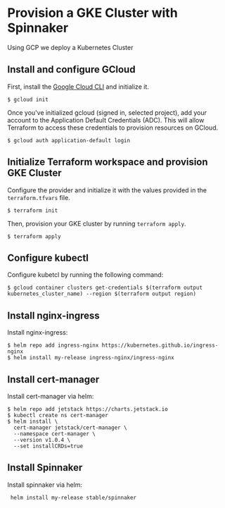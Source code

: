 # Provision a GKE Cluster with Spinnaker
Using GCP we deploy a Kubernetes Cluster


## Install and configure GCloud

First, install the [Google Cloud CLI](https://cloud.google.com/sdk/docs/quickstarts) 
and initialize it.

```shell
$ gcloud init
```

Once you've initialized gcloud (signed in, selected project), add your account 
to the Application Default Credentials (ADC). This will allow Terraform to access
these credentials to provision resources on GCloud.

```shell
$ gcloud auth application-default login
```

## Initialize Terraform workspace and provision GKE Cluster

Configure the provider and initialize it with the values provided in the `terraform.tfvars` file.

```shell
$ terraform init
```

Then, provision your GKE cluster by running `terraform apply`.

```shell
$ terraform apply
```

## Configure kubectl

Configure kubetcl by running the following command:

```shell
$ gcloud container clusters get-credentials $(terraform output kubernetes_cluster_name) --region $(terraform output region)
```
## Install nginx-ingress

Install nginx-ingress:
```shell
$ helm repo add ingress-nginx https://kubernetes.github.io/ingress-nginx
$ helm install my-release ingress-nginx/ingress-nginx
```

## Install  cert-manager
Install cert-manager via helm:
```shell
$ helm repo add jetstack https://charts.jetstack.io
$ kubectl create ns cert-manager
$ helm install \
  cert-manager jetstack/cert-manager \
  --namespace cert-manager \
  --version v1.0.4 \
  --set installCRDs=true
  ```

  ## Install Spinnaker
  Install spinnaker via helm:

```shell
 helm install my-release stable/spinnaker
 ```
